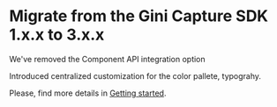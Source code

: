 Migrate from the Gini Capture SDK 1.x.x to 3.x.x
=================================================

We've removed the Component API integration option

Introduced centralized customization for the color pallete, typograhy.

Please, find more details in [Getting started](https://developer.gini.net/gini-mobile-ios/GiniCaptureSDK/getting-started.html).
